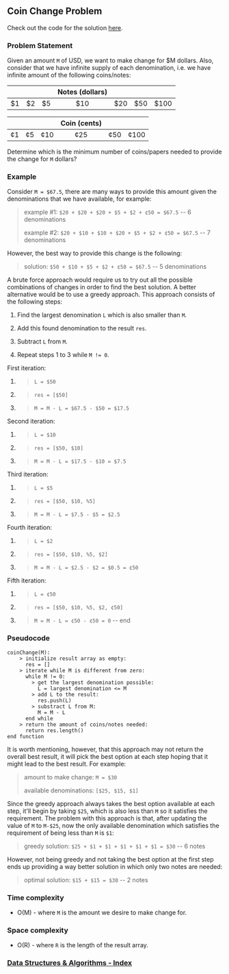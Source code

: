 ## Coin Change Problem

Check out the code for the solution [here](/Algorithms/Greedy/Coin%20Change/coinChange.js).

### Problem Statement

Given an amount `M` of USD, we want to make change for $M dollars. Also, consider that we have infinite supply of each denomination, i.e. we have infinite amount of the following coins/notes:

|     |     |     | Notes (dollars) |     |     |      |
| :-: | :-: | :-: | :-------------: | :-: | :-: | :--: |
| $1  | $2  | $5  |       $10       | $20 | $50 | $100 |

|     |     |     | Coin (cents) |     |      |
| :-: | :-: | :-: | :----------: | :-: | :--: |
| ¢1  | ¢5  | ¢10 |     ¢25      | ¢50 | ¢100 |

Determine which is the minimum number of coins/papers needed to provide the change for `M` dollars?

### Example

Consider `M = $67.5`, there are many ways to provide this amount given the denominations that we have available, for example:

> example #1: `$20 + $20 + $20 + $5 + $2 + ¢50 = $67.5` -- 6 denominations
>
> example #2: `$20 + $10 + $10 + $20 + $5 + $2 + ¢50 = $67.5` -- 7 denominations

However, the best way to provide this change is the following:

> solution: `$50 + $10 + $5 + $2 + ¢50 = $67.5` -- 5 denominations

A brute force approach would require us to try out all the possible combinations of changes in order to find the best solution. A better alternative would be to use a greedy approach. This approach consists of the following steps:

1. Find the largest denomination `L` which is also smaller than `M`.

2. Add this found denomination to the result `res`.

3. Subtract `L` from `M`.

4. Repeat steps 1 to 3 while `M != 0`.

First iteration:

1. > `L = $50`
2. > `res = [$50]`
3. > `M = M - L = $67.5 - $50 = $17.5`

Second iteration:

1. > `L = $10`
2. > `res = [$50, $10]`
3. > `M = M - L = $17.5 - $10 = $7.5`

Third iteration:

1. > `L = $5`
2. > `res = [$50, $10, %5]`
3. > `M = M - L = $7.5 - $5 = $2.5`

Fourth iteration:

1. > `L = $2`
2. > `res = [$50, $10, %5, $2]`
3. > `M = M - L = $2.5 - $2 = $0.5 = ¢50`

Fifth iteration:

1. > `L = ¢50`
2. > `res = [$50, $10, %5, $2, ¢50]`
3. > `M = M - L = ¢50 - ¢50 = 0` -- end

### Pseudocode

```
coinChange(M):
    > initialize result array as empty:
      res = []
    > iterate while M is different from zero:
      while M != 0:
        > get the largest denomination possible:
          L = largest denomination <= M
        > add L to the result:
          res.push(L)
        > substract L from M:
          M = M - L
      end while
    > return the amount of coins/notes needed:
      return res.length()
end function
```

It is worth mentioning, however, that this approach may not return the overall best result, it will pick the best option at each step hoping that it might lead to the best result. For example:

> amount to make change: `M = $30`
>
> available denominations: `[$25, $15, $1]`

Since the greedy approach always takes the best option available at each step, it'll begin by taking `$25`, which is also less than `M` so it satisfies the requirement. The problem with this approach is that, after updating the value of `M` to `M-$25`, now the only available denomination which satisfies the requirement of being less than `M` is `$1`:

> greedy solution: `$25 + $1 + $1 + $1 + $1 + $1 = $30` -- 6 notes

However, not being greedy and not taking the best option at the first step ends up providing a way better solution in which only two notes are needed:

> optimal solution: `$15 + $15 = $30` -- 2 notes

### Time complexity

- O(M) - where `M` is the amount we desire to make change for.

### Space complexity

- O(R) - where `R` is the length of the result array.

### [Data Structures & Algorithms - Index](../../../README.md)
